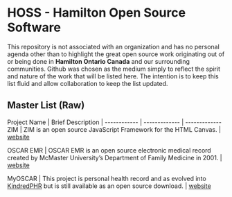 # HOSS - Hamilton Open Source Software
This repository is not associated with an organization and has no personal agenda other than to highlight the great open source work originating out of or being done in **Hamilton Ontario Canada** and our surrounding communities. Github was chosen as the medium simply to reflect the spirit and nature of the work that will be listed here. The intention is to keep this list fluid and allow collaboration to keep the list updated.


## Master List (Raw)

Project Name | Brief Description | 
------------ | ------------- | -------------
ZIM | ZIM is an open source JavaScript Framework for the HTML Canvas. | [website](https://zimjs.com)

OSCAR EMR | OSCAR EMR is an open source electronic medical record created by McMaster University’s Department of Family Medicine in 2001. | [website](https://oscar-emr.com)

MyOSCAR | This project is personal health record and as evolved into [KindredPHR](https://kindredphr.com/v2/launch.jsp) but is still available as an open source download. | [website](https://sourceforge.net/projects/myoscar/)


